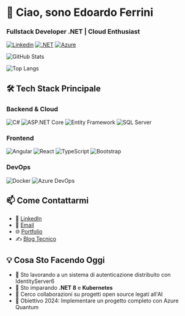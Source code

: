# 👋 Ciao, sono Edoardo Ferrini  
### **Fullstack Developer .NET | Cloud Enthusiast**

[![Linkedin](https://img.shields.io/badge/LinkedIn-0077B5?style=for-the-badge&logo=linkedin&logoColor=white)](https://www.linkedin.com/in/edoardo-ferrini-303454a8/)
[![.NET](https://img.shields.io/badge/.NET-512BD4?style=for-the-badge&logo=dotnet&logoColor=white)](#)
[![Azure](https://img.shields.io/badge/Azure-0089D6?style=for-the-badge&logo=microsoft-azure&logoColor=white)](#)

![GitHub Stats](https://github-readme-stats.vercel.app/api?username=EdoardoFerrini&show_icons=true&theme=radical&hide_border=true)

![Top Langs](https://github-readme-stats.vercel.app/api/top-langs/?username=EdoardoFerrini&layout=compact&theme=radical)

## 🛠️ Tech Stack Principale

### **Backend & Cloud**
![C#](https://img.shields.io/badge/C%23-239120?style=flat&logo=c-sharp&logoColor=white)
![ASP.NET Core](https://img.shields.io/badge/ASP.NET_Core-512BD4?style=flat&logo=.net&logoColor=white)
![Entity Framework](https://img.shields.io/badge/Entity_Framework-512BD4?style=flat&logo=.net&logoColor=white)
![SQL Server](https://img.shields.io/badge/SQL_Server-CC2927?style=flat&logo=microsoft-sql-server&logoColor=white)

### **Frontend**
![Angular](https://img.shields.io/badge/Angular-DD0031?style=flat&logo=angular&logoColor=white)
![React](https://img.shields.io/badge/React-61DAFB?style=flat&logo=react&logoColor=black)
![TypeScript](https://img.shields.io/badge/TypeScript-3178C6?style=flat&logo=typescript&logoColor=white)
![Bootstrap](https://img.shields.io/badge/Bootstrap-7952B3?style=flat&logo=bootstrap&logoColor=white)

### **DevOps**
![Docker](https://img.shields.io/badge/Docker-2496ED?style=flat&logo=docker&logoColor=white)
![Azure DevOps](https://img.shields.io/badge/Azure_DevOps-0078D7?style=flat&logo=azure-devops&logoColor=white)

## 📫 Come Contattarmi

- 💼 [LinkedIn](https://www.linkedin.com/in/tuo-profilo)
- 📧 [Email](mailto:tua.email@example.com)
- 🌐 [Portfolio](https://tuo-portfolio.com)
- ✍️ [Blog Tecnico](https://tuo-blog.dev)

## 💡 Cosa Sto Facendo Oggi
- 🔭 Sto lavorando a un sistema di autenticazione distribuito con IdentityServer6
- 🌱 Sto imparando **.NET 8** e **Kubernetes**
- 👯 Cerco collaborazioni su progetti open source legati all'AI
- 🚀 Obiettivo 2024: Implementare un progetto completo con Azure Quantum


